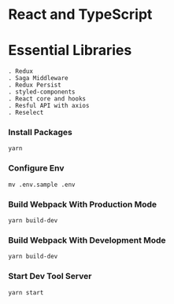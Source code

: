 # React and TypeScript

# Essential Libraries
```
. Redux
. Saga Middleware
. Redux Persist
. styled-components
. React core and hooks
. Resful API with axios
. Reselect
```

### Install Packages
```
yarn
```

### Configure Env
```
mv .env.sample .env
```
### Build Webpack With Production Mode
```
yarn build-dev
```
### Build Webpack With Development Mode
```
yarn build-dev
```
### Start Dev Tool Server
```
yarn start
```
